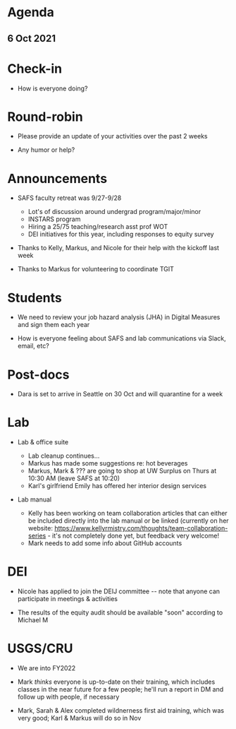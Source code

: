 # Agenda

## 6 Oct 2021


# Check-in

* How is everyone doing?


# Round-robin

* Please provide an update of your activities over the past 2 weeks

* Any humor or help? 


# Announcements

* SAFS faculty retreat was 9/27-9/28  
    - Lot's of discussion around undergrad program/major/minor
    - INSTARS program
    - Hiring a 25/75 teaching/research asst prof WOT
    - DEI initiatives for this year, including responses to equity survey

* Thanks to Kelly, Markus, and Nicole for their help with the kickoff last week

* Thanks to Markus for volunteering to coordinate TGIT


# Students

* We need to review your job hazard analysis (JHA) in Digital Measures and sign them each year

* How is everyone feeling about SAFS and lab communications via Slack, email, etc?


# Post-docs

* Dara is set to arrive in Seattle on 30 Oct and will quarantine for a week


# Lab

* Lab & office suite

    - Lab cleanup continues...
    - Markus has made some suggestions re: hot beverages
    - Markus, Mark & ??? are going to shop at UW Surplus on Thurs at 10:30 AM (leave SAFS at 10:20)
    - Karl's girlfriend Emily has offered her interior design services

* Lab manual

    - Kelly has been working on team collaboration articles that can either be included directly into the lab manual or be linked (currently on her website: https://www.kellyrmistry.com/thoughts/team-collaboration-series - it's not completely done yet, but feedback very welcome!
    - Mark needs to add some info about GitHub accounts

# DEI

* Nicole has applied to join the DEIJ committee -- note that anyone can participate in meetings & activities

* The results of the equity audit should be available "soon" according to Michael M


# USGS/CRU

* We are into FY2022

* Mark *thinks* everyone is up-to-date on their training, which includes classes in the near future for a few people; he'll run a report in DM and follow up with people, if necessary

* Mark, Sarah & Alex completed wildnerness first aid training, which was very good; Karl & Markus will do so in Nov
